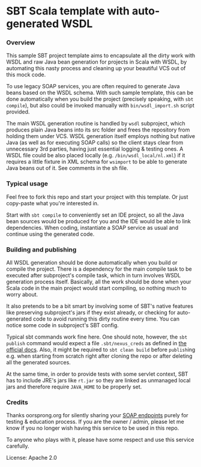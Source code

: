 # SBT Scala template with auto-generated WSDL

### Overview 

This sample SBT project template aims to encapsulate all the dirty work with WSDL 
and raw Java bean generation for projects in Scala with WSDL, 
by automating this nasty process and cleaning up your 
beautiful VCS out of this mock code.

To use legacy SOAP services, you are often required to generate
Java beans based on the WSDL schema. With such sample template,
this can be done automatically when you build the project 
(precisely speaking, with ``sbt compile``), but also 
could be invoked manually with ``bin/wsdl_import.sh`` script provided. 

The main WSDL generation routine is handled by ``wsdl`` subproject, which produces 
plain Java beans into its src folder and frees the repository from holding them under VCS.
WSDL generation itself employs nothing but native Java (as well as for executing SOAP calls)
so the client stays clear from unnecessary 3rd parties, 
having just essential logging & testing ones.
A WSDL file could be also placed locally (e.g. ``/bin/wsdl_local/nl.xml``) 
if it requires a little fixture in XML schema for ``wsimport`` to be able to 
generate Java beans out of it. See comments in the sh file.

### Typical usage

Feel free to fork this repo and start your project with this template.
Or just copy-paste what you're interested in.

Start with ``sbt compile`` to conveniently set an IDE project, so all the Java bean sources
would be produced for you and the IDE would be able to link dependencies.
When coding, instantiate a SOAP service as usual and continue using the generated code. 

### Building and publishing

All WSDL generation should be done automatically when you build or compile the project.
There is a dependency for the main compile task to be executed after
subproject's compile task, which in turn involves WSDL generation process itself.
Basically, all the work should be done when your Scala code in the main project 
would start compiling, so nothing much to worry about.

It also pretends to be a bit smart by involving some of SBT's native features
like preserving subproject's jars if they exist already, or checking for 
auto-generated code to avoid running this dirty routine every time. 
You can notice some code in subproject's SBT config.

Typical sbt commands work fine here. One should note, however, the ``sbt publish`` command
would expect a file ``.sbt/nexus_creds`` as defined in [the official docs](https://www.scala-sbt.org/1.x/docs/Using-Sonatype.html#step+3%3A+Credentials).
Also, it might be required to ``sbt clean build`` before ``publish``ing 
e.g. when starting from scratch right after cloning the repo or after deleting all the generated sources. 

At the same time, in order to provide tests with some servlet context, 
SBT has to include JRE's jars like ``rt.jar``
so they are linked as unmanaged local jars and therefore require ``JAVA_HOME`` to be properly set.

### Credits

Thanks oorsprong.org for silently sharing your [SOAP endpoints](http://webservices.oorsprong.org/websamples.countryinfo/CountryInfoService.wso?WSDL) 
purely for testing & education process. 
If you are the owner / admin, please let me know if you no longer wish 
having this service to be used in this repo.

To anyone who plays with it, please have some respect and use this service carefully.

License: Apache 2.0
